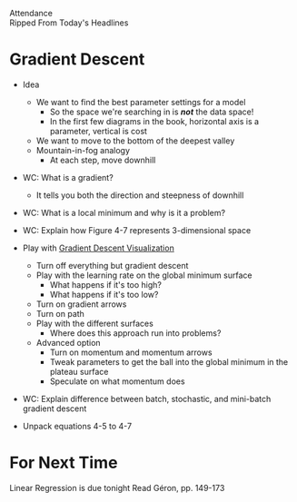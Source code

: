 Attendance  
Ripped From Today's Headlines

# Gradient Descent
* Idea
  * We want to find the best parameter settings for a model
    * So the space we're searching in is ***not*** the data space!
    * In the first few diagrams in the book, horizontal axis is a parameter, vertical is cost
  * We want to move to the bottom of the deepest valley
  * Mountain-in-fog analogy
    * At each step, move downhill
* WC: What is a gradient?
  * It tells you both the direction and steepness of downhill
* WC: What is a local minimum and why is it a problem?
* WC: Explain how Figure 4-7 represents 3-dimensional space

* Play with [Gradient Descent Visualization](https://github.com/lilipads/gradient_descent_viz)
  * Turn off everything but gradient descent
  * Play with the learning rate on the global minimum surface
    * What happens if it's too high?
    * What happens if it's too low?
  * Turn on gradient arrows
  * Turn on path
  * Play with the different surfaces
    * Where does this approach run into problems?
  * Advanced option
    * Turn on momentum and momentum arrows
    * Tweak parameters to get the ball into the global minimum in the plateau surface
    * Speculate on what momentum does

* WC: Explain difference between batch, stochastic, and mini-batch gradient descent
* Unpack equations 4-5 to 4-7

# For Next Time
Linear Regression is due tonight
Read Géron, pp. 149-173
